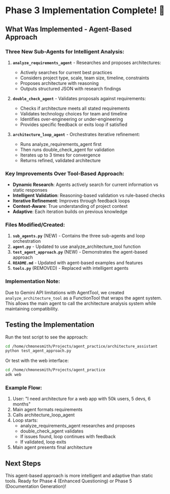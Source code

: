 # Phase 3 Implementation Complete! 🎉

## What Was Implemented - Agent-Based Approach

### Three New Sub-Agents for Intelligent Analysis:

1. **`analyze_requirements_agent`** - Researches and proposes architectures:
   - Actively searches for current best practices
   - Considers project type, scale, team size, timeline, constraints
   - Proposes architecture with reasoning
   - Outputs structured JSON with research findings

2. **`double_check_agent`** - Validates proposals against requirements:
   - Checks if architecture meets all stated requirements
   - Validates technology choices for team and timeline
   - Identifies over-engineering or under-engineering
   - Provides specific feedback or exits loop if satisfied

3. **`architecture_loop_agent`** - Orchestrates iterative refinement:
   - Runs analyze_requirements_agent first
   - Then runs double_check_agent for validation
   - Iterates up to 3 times for convergence
   - Returns refined, validated architecture

### Key Improvements Over Tool-Based Approach:

- **Dynamic Research**: Agents actively search for current information vs static responses
- **Intelligent Validation**: Reasoning-based validation vs rule-based checks
- **Iterative Refinement**: Improves through feedback loops
- **Context-Aware**: True understanding of project context
- **Adaptive**: Each iteration builds on previous knowledge

### Files Modified/Created:

1. **`sub_agents.py`** (NEW) - Contains the three sub-agents and loop orchestration
2. **`agent.py`** - Updated to use analyze_architecture_tool function
3. **`test_agent_approach.py`** (NEW) - Demonstrates the agent-based approach
4. **`README.md`** - Updated with agent-based examples and features
5. **`tools.py`** (REMOVED) - Replaced with intelligent agents

### Implementation Note:

Due to Gemini API limitations with AgentTool, we created `analyze_architecture_tool` as a FunctionTool that wraps the agent system. This allows the main agent to call the architecture analysis system while maintaining compatibility.

## Testing the Implementation

Run the test script to see the approach:
```bash
cd /home/chmonesmith/Projects/agent_practice/architecture_assistant
python test_agent_approach.py
```

Or test with the web interface:
```bash
cd /home/chmonesmith/Projects/agent_practice
adk web
```

### Example Flow:

1. User: "I need architecture for a web app with 50k users, 5 devs, 6 months"
2. Main agent formats requirements
3. Calls architecture_loop_agent
4. Loop starts:
   - analyze_requirements_agent researches and proposes
   - double_check_agent validates
   - If issues found, loop continues with feedback
   - If validated, loop exits
5. Main agent presents final architecture

## Next Steps

This agent-based approach is more intelligent and adaptive than static tools. Ready for Phase 4 (Enhanced Questioning) or Phase 5 (Documentation Generation)!
